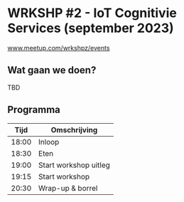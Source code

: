 # WRKSHP #2 - IoT Cognitivie Services (september 2023)

www.meetup.com/wrkshpz/events

## Wat gaan we doen?
TBD 

## Programma
| Tijd  | Omschrijving          |
|-------|-----------------------|
| 18:00 | Inloop                |
| 18:30 | Eten                  |
| 19:00 | Start workshop uitleg |
| 19:15 | Start workshop        |
| 20:30 | Wrap-up & borrel      |

